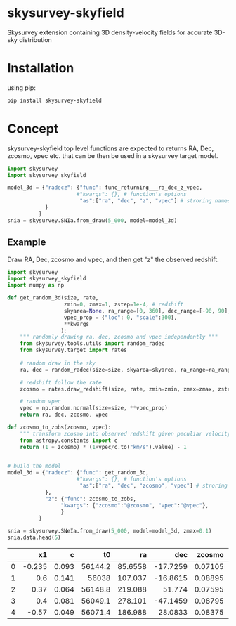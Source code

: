 # skysurvey-skyfield
Skysurvey extension containing 3D density-velocity fields for accurate 3D-sky distribution

# Installation
using pip:
```bash
pip install skysurvey-skyfield
```

# Concept 
skysurvey-skyfield top level functions are expected to returns RA, Dec, zcosmo, vpec etc. that can be then be used in a skysurvey target model.

```python
import skysurvey
import skysurvey_skyfield

model_3d = {"radecz": {"func": func_returning___ra_dec_z_vpec,
                      #"kwargs": {}, # function's options
                       "as":["ra", "dec", "z", "vpec"] # stroring names
			}
          }
snia = skysurvey.SNIa.from_draw(5_000, model=model_3d)
```


## Example

Draw RA, Dec, zcosmo and vpec, and then get "z" the observed redshift. 

```python
import skysurvey
import skysurvey_skyfield
import numpy as np

def get_random_3d(size, rate, 
                  zmin=0, zmax=1, zstep=1e-4, # redshift
                  skyarea=None, ra_range=[0, 360], dec_range=[-90, 90], # radec
                  vpec_prop = {"loc": 0, "scale":300},
                  **kwargs
                 ):
    """ randomly drawing ra, dec, zcosmo and vpec independently """
    from skysurvey.tools.utils import random_radec
    from skysurvey.target import rates
    
    # random draw in the sky
    ra, dec = random_radec(size=size, skyarea=skyarea, ra_range=ra_range, dec_range=dec_range)

    # redshift follow the rate
    zcosmo = rates.draw_redshift(size, rate, zmin=zmin, zmax=zmax, zstep=zstep, skyarea=skyarea, **kwargs)

    # random vpec
    vpec = np.random.normal(size=size, **vpec_prop)
    return ra, dec, zcosmo, vpec

def zcosmo_to_zobs(zcosmo, vpec):
    """ transform zcosmo into observed redshift given peculiar velocity """
    from astropy.constants import c
    return (1 + zcosmo) * (1+vpec/c.to("km/s").value) - 1

    
# build the model
model_3d = {"radecz": {"func": get_random_3d,
                      #"kwargs": {}, # function's options
                       "as":["ra", "dec", "zcosmo", "vpec"] # stroring names
			},
            "z": {"func": zcosmo_to_zobs,
                 "kwargs": {"zcosmo":"@zcosmo", "vpec":"@vpec"},
                 }
          }

snia = skysurvey.SNeIa.from_draw(5_000, model=model_3d, zmax=0.1)
snia.data.head(5)
```
|    |     x1 |     c |      t0 |       ra |      dec |   zcosmo |     vpec |   magabs |         z |   magobs |          x0 | template   |
|---:|-------:|------:|--------:|---------:|---------:|---------:|---------:|---------:|----------:|---------:|------------:|:-----------|
|  0 | -0.235 | 0.093 | 56144.2 |  85.6558 | -17.7259 |  0.07105 | -376.761 | -19.1435 | 0.069704  |  18.4155 | 0.000683036 | salt2      |
|  1 |  0.6   | 0.141 | 56038   | 107.037  | -16.8615 |  0.08895 | -710.863 | -19.0464 | 0.0863679 |  19.0028 | 0.000397679 | salt2      |
|  2 |  0.37  | 0.064 | 56148.8 | 219.088  |  51.774  |  0.07595 |  284.344 | -19.062  | 0.0769705 |  18.7232 | 0.000514477 | salt2      |
|  3 |  0.4   | 0.081 | 56049.1 | 278.101  | -47.1459 |  0.08795 |  205.612 | -19.175  | 0.0886962 |  18.9354 | 0.000423146 | salt2      |
|  4 | -0.57  | 0.049 | 56071.4 | 186.988  |  28.0833 |  0.08375 |  341.405 | -19.0145 | 0.0849842 |  18.9976 | 0.000399589 | salt2      |

